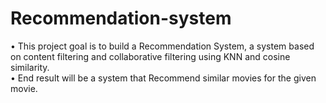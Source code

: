 # Recommendation-system

• This project goal is to build a Recommendation System, a system
based on content filtering and collaborative filtering using KNN
and cosine similarity. \
• End result will be a system that Recommend similar movies for
the given movie.
